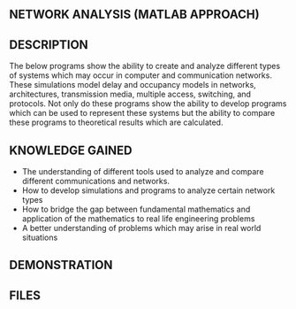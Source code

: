 NETWORK ANALYSIS (MATLAB APPROACH)
---------------

DESCRIPTION
--------------
The below programs show the ability to create and analyze different types of systems which may occur in computer and communication networks.  These simulations model delay and occupancy models in networks, architectures, transmission media, multiple access, switching, and protocols.  Not only do these programs show the ability to develop programs which can be used to represent these systems but the ability to compare these programs to theoretical results which are calculated. 

KNOWLEDGE GAINED
------------------
* The understanding of different tools used to analyze and compare different communications and networks.
* How to develop simulations and programs to analyze certain network types
* How to bridge the gap between fundamental mathematics and application of the mathematics to real life engineering problems
* A better understanding of problems which may arise in real world situations

DEMONSTRATION
---------------

FILES
---------------
